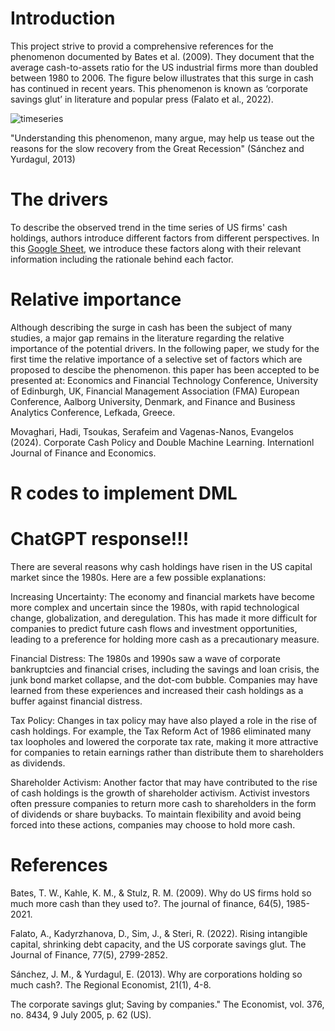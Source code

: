 # Introduction
This project strive to provid a comprehensive references for the phenomenon documented by Bates et al. (2009). They document that the average cash-to-assets ratio for the US industrial firms more than doubled between 1980 to 2006. The figure below illustrates that this surge in cash has continued in recent years.
This phenomenon is known as ‘corporate savings glut’ in literature and popular press (Falato et al., 2022).

![timeseries](https://user-images.githubusercontent.com/81563436/222896767-605bacb9-0e9f-4a8b-94cd-35e13a71a507.png)

"Understanding this phenomenon, many argue, may help us tease out the reasons for the slow recovery from the Great Recession" (Sánchez and Yurdagul, 2013)

# The drivers
To describe the observed trend in the time series of US firms' cash holdings, authors introduce different factors from different perspectives. 
In this [Google Sheet](https://docs.google.com/spreadsheets/d/1wYnN-2_9oZmnNFHefQrnmEiUmphaRApzCQQVirDD7hM/edit?usp=sharing), we introduce these factors along with their relevant information including the rationale behind each factor.

 
# Relative importance

Although describing the surge in cash has been the subject of many studies, a major gap remains in the literature regarding the relative importance of the potential drivers. In the following paper, we study for the first time the relative importance of a selective set of factors which are proposed to descibe the phenomenon. this paper has been accepted to be presented at: Economics and Financial Technology Conference, University of Edinburgh, UK, Financial Management Association (FMA) European Conference, Aalborg University, Denmark, and Finance and Business Analytics Conference, Lefkada, Greece.

Movaghari, Hadi, Tsoukas, Serafeim and Vagenas-Nanos, Evangelos (2024). Corporate Cash Policy and Double Machine Learning. Internationl Journal of Finance and Economics.

# R codes to implement DML

# ChatGPT response!!!
There are several reasons why cash holdings have risen in the US capital market since the 1980s. Here are a few possible explanations:

Increasing Uncertainty: The economy and financial markets have become more complex and uncertain since the 1980s, with rapid technological change, globalization, and deregulation. This has made it more difficult for companies to predict future cash flows and investment opportunities, leading to a preference for holding more cash as a precautionary measure.

Financial Distress: The 1980s and 1990s saw a wave of corporate bankruptcies and financial crises, including the savings and loan crisis, the junk bond market collapse, and the dot-com bubble. Companies may have learned from these experiences and increased their cash holdings as a buffer against financial distress.

Tax Policy: Changes in tax policy may have also played a role in the rise of cash holdings. For example, the Tax Reform Act of 1986 eliminated many tax loopholes and lowered the corporate tax rate, making it more attractive for companies to retain earnings rather than distribute them to shareholders as dividends.

Shareholder Activism: Another factor that may have contributed to the rise of cash holdings is the growth of shareholder activism. Activist investors often pressure companies to return more cash to shareholders in the form of dividends or share buybacks. To maintain flexibility and avoid being forced into these actions, companies may choose to hold more cash.

# References

Bates, T. W., Kahle, K. M., & Stulz, R. M. (2009). Why do US firms hold so much more cash than they used to?. The journal of finance, 64(5), 1985-2021.

Falato, A., Kadyrzhanova, D., Sim, J., & Steri, R. (2022). Rising intangible capital, shrinking debt capacity, and the US corporate savings glut. The Journal of Finance, 77(5), 2799-2852.

Sánchez, J. M., & Yurdagul, E. (2013). Why are corporations holding so much cash?. The Regional Economist, 21(1), 4-8.

The corporate savings glut; Saving by companies." The Economist, vol. 376, no. 8434, 9 July 2005, p. 62 (US).
